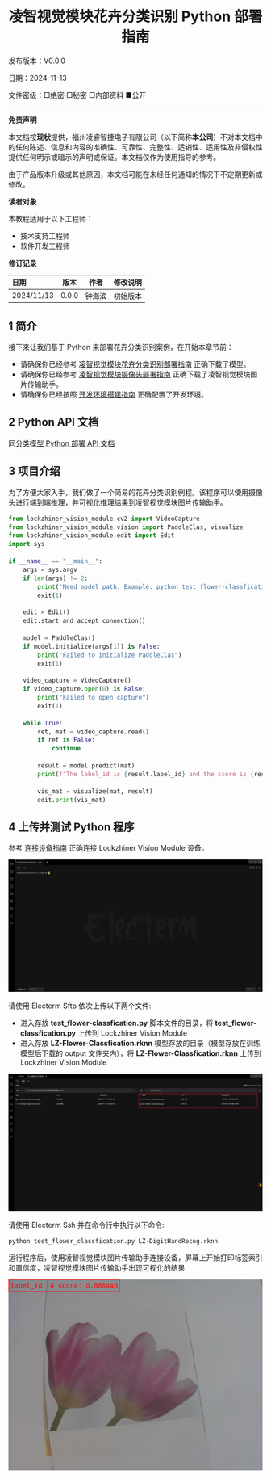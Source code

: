 <h1 align="center">凌智视觉模块花卉分类识别 Python 部署指南</h1>

发布版本：V0.0.0

日期：2024-11-13

文件密级：□绝密 □秘密 □内部资料 ■公开  

---

**免责声明**  

本文档按**现状**提供，福州凌睿智捷电子有限公司（以下简称**本公司**）不对本文档中的任何陈述、信息和内容的准确性、可靠性、完整性、适销性、适用性及非侵权性提供任何明示或暗示的声明或保证。本文档仅作为使用指导的参考。  

由于产品版本升级或其他原因，本文档可能在未经任何通知的情况下不定期更新或修改。  

**读者对象**  

本教程适用于以下工程师：  

- 技术支持工程师  
- 软件开发工程师  

**修订记录**  

| **日期**   | **版本** | **作者** | **修改说明** |
| :--------- | -------- | -------- | ------------ |
| 2024/11/13 | 0.0.0    | 钟海滨     | 初始版本     |

## 1 简介

接下来让我们基于 Python 来部署花卉分类识别案例，在开始本章节前：

- 请确保你已经参考 [凌智视觉模块花卉分类识别部署指南](../README.md) 正确下载了模型。
- 请确保你已经参考 [凌智视觉模块摄像头部署指南](../../../periphery/capture/README.md) 正确下载了凌智视觉模块图片传输助手。
- 请确保你已经按照 [开发环境搭建指南](../../../../docs/introductory_tutorial/python_development_environment.md) 正确配置了开发环境。

## 2 Python API 文档

同[分类模型 Python 部署 API 文档](../../../vision/classification/python/README.md)

## 3 项目介绍

为了方便大家入手，我们做了一个简易的花卉分类识别例程。该程序可以使用摄像头进行端到端推理，并可视化推理结果到凌智视觉模块图片传输助手。

```python
from lockzhiner_vision_module.cv2 import VideoCapture
from lockzhiner_vision_module.vision import PaddleClas, visualize
from lockzhiner_vision_module.edit import Edit
import sys

if __name__ == "__main__":
    args = sys.argv
    if len(args) != 2:
        print("Need model path. Example: python test_flower-classfication.py LZ-Flower-Classfication.rknn")
        exit(1)
        
    edit = Edit()
    edit.start_and_accept_connection()

    model = PaddleClas()
    if model.initialize(args[1]) is False:
        print("Failed to initialize PaddleClas")
        exit(1)

    video_capture = VideoCapture()
    if video_capture.open(0) is False:
        print("Failed to open capture")
        exit(1)

    while True:
        ret, mat = video_capture.read()
        if ret is False:
            continue

        result = model.predict(mat)
        print(f"The label_id is {result.label_id} and the score is {result.score}")

        vis_mat = visualize(mat, result)
        edit.print(vis_mat)
```

## 4 上传并测试 Python 程序

参考 [连接设备指南](../../../../docs/introductory_tutorial/connect_device_using_ssh.md) 正确连接 Lockzhiner Vision Module 设备。

![](../../../../docs/introductory_tutorial/images/connect_device_using_ssh/ssh_success.png)

请使用 Electerm Sftp 依次上传以下两个文件:

- 进入存放 **test_flower-classfication.py** 脚本文件的目录，将 **test_flower-classfication.py** 上传到 Lockzhiner Vision Module
- 进入存放 **LZ-Flower-Classfication.rknn** 模型存放的目录（模型存放在训练模型后下载的 output 文件夹内），将 **LZ-Flower-Classfication.rknn** 上传到 Lockzhiner Vision Module

![](images/stfp.png)

请使用 Electerm Ssh 并在命令行中执行以下命令:

```bash
python test_flower_classfication.py LZ-DigitHandRecog.rknn
```

运行程序后，使用凌智视觉模块图片传输助手连接设备，屏幕上开始打印标签索引和置信度，凌智视觉模块图片传输助手出现可视化的结果

![alt text](images/tulips.png)

<!-- ## 5 其他 -->

<!-- 如果你需要使用 C++ 来部署 PaddleClas 请参考[凌智视觉模块分类模型 C++ 部署指南](../cpp/README.md)。 -->
